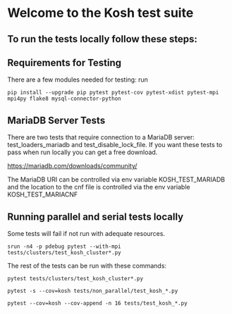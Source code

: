 # Welcome to the Kosh test suite

## To run the tests locally follow these steps:

## Requirements for Testing
There are a few modules needed for testing: run 
~~~
pip install --upgrade pip pytest pytest-cov pytest-xdist pytest-mpi mpi4py flake8 mysql-connector-python
~~~

## MariaDB Server Tests
There are two tests that require connection to a MariaDB server: test_loaders_mariadb and test_disable_lock_file. If you want these tests to pass when run locally you can get a free download.

https://mariadb.com/downloads/community/

The MariaDB URI can be controlled via env variable KOSH_TEST_MARIADB and the location to the cnf file is controlled via the env variable KOSH_TEST_MARIACNF

## Running parallel and serial tests locally
Some tests will fail if not run with adequate resources.
~~~
srun -n4 -p pdebug pytest --with-mpi tests/clusters/test_kosh_cluster*.py
~~~

The rest of the tests can be run with these commands:
~~~
pytest tests/clusters/test_kosh_cluster*.py
~~~
~~~
pytest -s --cov=kosh tests/non_parallel/test_kosh_*.py
~~~
~~~
pytest --cov=kosh --cov-append -n 16 tests/test_kosh_*.py
~~~